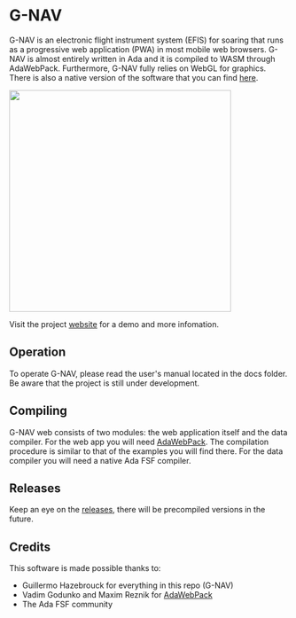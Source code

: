 # G-NAV
G-NAV is an electronic flight instrument system (EFIS) for soaring that runs as a progressive web application (PWA) in most mobile web browsers.
G-NAV is almost entirely written in Ada and it is compiled to WASM through AdaWebPack. Furthermore, G-NAV fully relies on WebGL for graphics.
There is also a native version of the software that you can find [here](https://github.com/GuillermoHazebrouck/gnav).

<img src="./docs/gnav_1.jpg" width="400">

Visit the project [website](https://sites.google.com/view/g-nav/news) for a demo and more infomation.

## Operation
To operate G-NAV, please read the user's manual located in the docs folder. Be aware that the project is still under development.

## Compiling
G-NAV web consists of two modules: the web application itself and the data compiler. For the web app you will need [AdaWebPack](https://github.com/godunko/adawebpack). The compilation procedure is similar to that of the examples you will find there.
For the data compiler you will need a native Ada FSF compiler.

## Releases
Keep an eye on the [releases](https://github.com/GuillermoHazebrouck/gnav-web/releases), there will be precompiled versions in the future.

## Credits
This software is made possible thanks to:
- Guillermo Hazebrouck for everything in this repo (G-NAV)
- Vadim Godunko and Maxim Reznik for [AdaWebPack](https://github.com/godunko/adawebpack)
- The Ada FSF community
